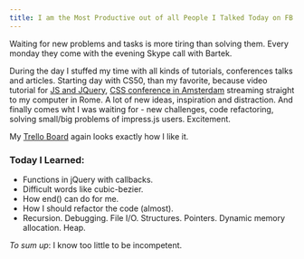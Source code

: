```yaml
--- 
title: I am the Most Productive out of all People I Talked Today on FB.
---
```


Waiting for new problems and tasks is more tiring than solving them. Every monday they come with the evening Skype call with Bartek. 

During the day I stuffed my time with all kinds of tutorials, conferences talks and articles. Starting day with CS50, than my favorite, because video tutorial for [JS and JQuery](http://learn.appendto.com/lesson/dom-manipulation-101#118), [CSS conference in Amsterdam](http://vimeo.com/channels/cssday) streaming straight to my computer in Rome. A lot of new ideas, inspiration and distraction. And finally comes wht I was waiting for - new challenges, code refactoring, solving small/big problems of impress.js users. Excitement.

My [Trello Board](https://trello.com/b/Bi7XqDyM/impress-js-summer-of-code) again looks exactly how I like it.

### Today I Learned:
* Functions in jQuery with callbacks.
* Difficult words like cubic-bezier.
* How end() can do for me.
* How I should refactor the code (almost).
* Recursion. Debugging. File I/O. Structures. Pointers. Dynamic memory allocation. Heap.

_To sum up_:
I know too little to be incompetent.